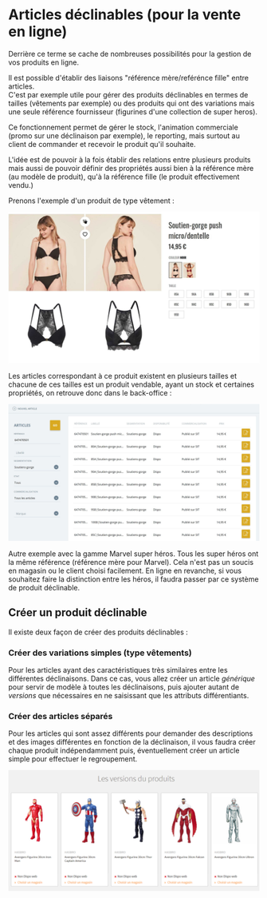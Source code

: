 # Articles déclinables (pour la vente en ligne)

Derrière ce terme se cache de nombreuses possibilités pour la gestion de vos produits en ligne. 

Il est possible d'établir des liaisons "référence mère/reférénce fille" entre articles.  
C'est par exemple utile pour gérer des produits déclinables en termes de tailles (vêtements par exemple) ou des produits qui ont des variations mais une seule référence fournisseur (figurines d'une collection de super heros). 

Ce fonctionnement permet de gérer le stock, l'animation commerciale (promo sur une déclinaison par exemple), le reporting, mais surtout au client de commander et recevoir le produit qu'il souhaite.


L'idée est de pouvoir à la fois établir des relations entre plusieurs produits mais aussi de pouvoir définir des propriétés aussi bien à la référence mère (au modèle de produit), qu'à la référence fille (le produit effectivement vendu.)

Prenons l'exemple d'un produit de type vêtement :

![Vetement](fr-frv2\ressources\articles\article-declinable-1.jpg)

Les articles correspondant à ce produit existent en plusieurs tailles et chacune de ces tailles est un produit vendable, ayant un stock et certaines propriétés, on retrouve donc dans le back-office :

![Vetement en gestcom](fr-frv2\ressources\articles\article-declinable-2.jpg)

Autre exemple avec la gamme Marvel super héros. 
Tous les super héros ont la même référence (référence mère pour Marvel). Cela n'est pas un soucis en magasin ou le client choisi facilement. En ligne en revanche, si vous souhaitez faire la distinction entre les héros, il faudra passer par ce système de produit déclinable.

## Créer un produit déclinable

Il existe deux façon de créer des produits déclinables :

### Créer des variations simples (type vêtements)
Pour les articles ayant des caractéristiques très similaires entre les différentes déclinaisons. Dans ce cas, vous allez créer un article _générique_ pour servir de modèle à toutes les déclinaisons, puis ajouter autant de _versions_ que nécessaires en ne saisissant que les attributs différentiants.

### Créer des articles séparés
Pour les articles qui sont assez différents pour demander des descriptions et des images différentes en fonction de la déclinaison, il vous faudra créer chaque produit indépendamment puis, éventuellement créer un article simple pour effectuer le regroupement.

![Articles différents](fr-frv2\ressources\articles\article-declinable-differents-1.png)

